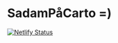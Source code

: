 # SadamPåCarto =)

[![Netlify Status](https://api.netlify.com/api/v1/badges/6f1acd5f-6f71-467c-bcbb-498a94935ee1/deploy-status)](https://app.netlify.com/sites/satamat-kartalla/deploys)
